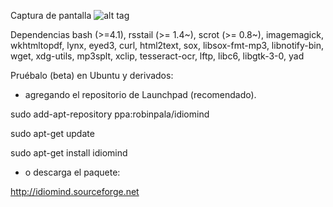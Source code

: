
Captura de pantalla
![alt tag](https://github.com/sniparse/sniparse.github.io/blob/master/images/shot.png)



Dependencias
bash (>=4.1), rsstail (>= 1.4~), scrot (>= 0.8~), imagemagick, wkhtmltopdf, lynx, eyed3, curl, html2text, sox, libsox-fmt-mp3, libnotify-bin, wget, xdg-utils, mp3splt, xclip, tesseract-ocr, lftp, libc6, libgtk-3-0, yad



Pruébalo (beta)
en Ubuntu y derivados:

* agregando el repositorio de Launchpad (recomendado).

sudo add-apt-repository ppa:robinpala/idiomind

sudo apt-get update

sudo apt-get install idiomind

* o descarga el paquete:

http://idiomind.sourceforge.net







